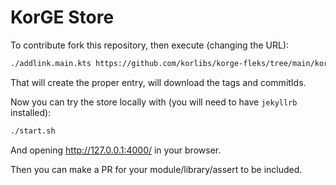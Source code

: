 # KorGE Store

To contribute fork this repository, then execute (changing the URL):

```bash
./addlink.main.kts https://github.com/korlibs/korge-fleks/tree/main/korge-fleks
```

That will create the proper entry, will download the tags and commitIds.

Now you can try the store locally with (you will need to have `jekyllrb` installed):

```bash
./start.sh
```

And opening <http://127.0.0.1:4000/> in your browser.

Then you can make a PR for your module/library/assert to be included.
